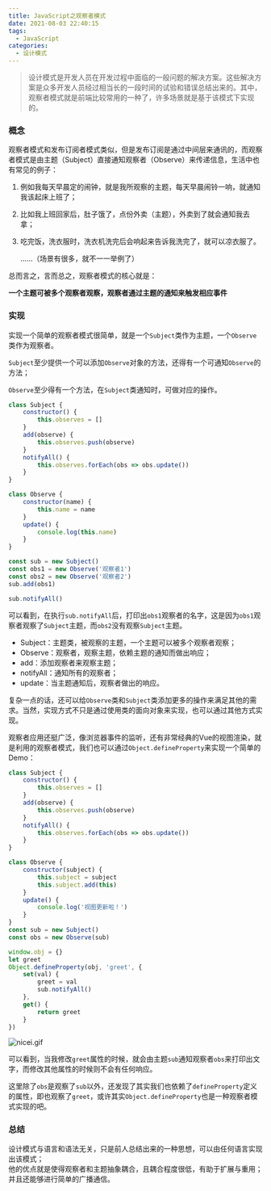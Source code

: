 ```yaml
---
title: JavaScript之观察者模式
date: 2021-08-03 22:40:15
tags:
  - JavaScript
categories:
  - 设计模式
---
```


> 设计模式是开发人员在开发过程中面临的一般问题的解决方案。这些解决方案是众多开发人员经过相当长的一段时间的试验和错误总结出来的。其中，观察者模式就是前端比较常用的一种了，许多场景就是基于该模式下实现的。

### 概念

观察者模式和发布订阅者模式类似，但是发布订阅是通过中间层来通讯的，而观察者模式是由主题（Subject）直接通知观察者（Observe）来传递信息，生活中也有常见的例子：

1.  例如我每天早晨定的闹钟，就是我所观察的主题，每天早晨闹铃一响，就通知我该起床上班了；

2.  比如我上班回家后，肚子饿了，点份外卖（主题），外卖到了就会通知我去拿；

3.  吃完饭，洗衣服时，洗衣机洗完后会响起来告诉我洗完了，就可以凉衣服了。

    ......（场景有很多，就不一一举例了）

总而言之，言而总之，观察者模式的核心就是：

**一个主题可被多个观察者观察，观察者通过主题的通知来触发相应事件**

### 实现

实现一个简单的观察者模式很简单，就是一个`Subject`类作为主题，一个`Observe`类作为观察者。

`Subject`至少提供一个可以添加`Observe`对象的方法，还得有一个可通知`Observe`的方法；

`Observe`至少得有一个方法，在`Subject`类通知时，可做对应的操作。

```js
class Subject {
    constructor() {
        this.observes = []
    }
    add(observe) {
        this.observes.push(observe)
    }
    notifyAll() {
        this.observes.forEach(obs => obs.update())
    }
}

class Observe {
    constructor(name) {
        this.name = name
    }
    update() {
        console.log(this.name)
    }
}

const sub = new Subject()
const obs1 = new Observe('观察者1')
const obs2 = new Observe('观察者2')
sub.add(obs1)

sub.notifyAll()
```

可以看到，在执行`sub.notifyAll`后，打印出`obs1`观察者的名字，这是因为`obs1`观察者观察了`Subject`主题，而`obs2`没有观察`Subject`主题。

-   Subject：主题类，被观察的主题，一个主题可以被多个观察者观察；
-   Observe：观察者，观察主题，依赖主题的通知而做出响应；
-   add：添加观察者来观察主题；
-   notifyAll：通知所有的观察者；
-   update：当主题通知后，观察者做出的响应。

复杂一点的话，还可以给`Observe`类和`Subject`类添加更多的操作来满足其他的需求。当然，实现方式不只是通过使用类的面向对象来实现，也可以通过其他方式实现。

观察者应用还挺广泛，像浏览器事件的监听，还有非常经典的Vue的视图渲染，就是利用的观察者模式，我们也可以通过`Object.defineProperty`来实现一个简单的Demo：

```js
class Subject {
    constructor() {
        this.observes = []
    }
    add(observe) {
        this.observes.push(observe)
    }
    notifyAll() {
        this.observes.forEach(obs => obs.update())
    }
}

class Observe {
    constructor(subject) {
        this.subject = subject
        this.subject.add(this)
    }
    update() {
        console.log('视图更新啦！')
    }
}
const sub = new Subject()
const obs = new Observe(sub)

window.obj = {}
let greet 
Object.defineProperty(obj, 'greet', {
    set(val) {
        greet = val
        sub.notifyAll()
    },
    get() {
        return greet
    }
})
```

![nicei.gif](https://p1-juejin.byteimg.com/tos-cn-i-k3u1fbpfcp/275b0376d006470484a5b68b04d9e7a1~tplv-k3u1fbpfcp-watermark.image)

可以看到，当我修改`greet`属性的时候，就会由主题`sub`通知观察者`obs`来打印出文字，而修改其他属性的时候则不会有任何响应。  

这里除了`obs`是观察了`sub`以外，还发现了其实我们也依赖了`defineProperty`定义的属性，即也观察了`greet`，或许其实`Object.defineProperty`也是一种观察者模式实现的吧。

### 总结

设计模式与语言和语法无关，只是前人总结出来的一种思想，可以由任何语言实现出该模式；  
他的优点就是使得观察者和主题抽象耦合，且耦合程度很低，有助于扩展与重用；并且还能够进行简单的广播通信。
